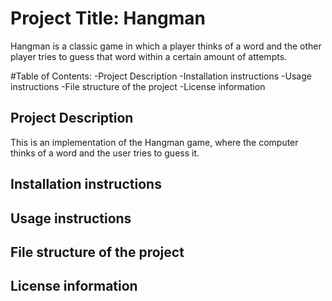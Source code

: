 # Project Title: Hangman
Hangman is a classic game in which a player thinks of a word and the other player tries to guess that word within a certain amount of attempts.

#Table of Contents:
-Project Description
-Installation instructions
-Usage instructions
-File structure of the project
-License information

## Project Description
This is an implementation of the Hangman game, where the computer thinks of a word and the user tries to guess it. 

## Installation instructions

## Usage instructions

## File structure of the project

## License information
